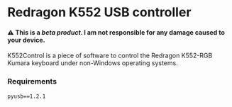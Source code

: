 # Redragon K552 USB controller
#### ⚠️ This is a <em>beta product</em>. I am not responsible for any damage caused to your device.
K552Control is a piece of software to control the Redragon K552-RGB Kumara keyboard under non-Windows operating systems.

### Requirements
    pyusb==1.2.1

